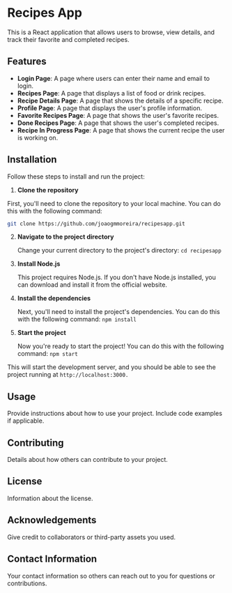 # Recipes App

This is a React application that allows users to browse, view details, and track their favorite and completed recipes.

## Features

- **Login Page**: A page where users can enter their name and email to login.
- **Recipes Page**: A page that displays a list of food or drink recipes.
- **Recipe Details Page**: A page that shows the details of a specific recipe.
- **Profile Page**: A page that displays the user's profile information.
- **Favorite Recipes Page**: A page that shows the user's favorite recipes.
- **Done Recipes Page**: A page that shows the user's completed recipes.
- **Recipe In Progress Page**: A page that shows the current recipe the user is working on.

## Installation

Follow these steps to install and run the project:

1. **Clone the repository**

First, you'll need to clone the repository to your local machine. You can do this with the following command:

```bash
git clone https://github.com/joaogmmoreira/recipesapp.git
```

2. **Navigate to the project directory**

   Change your current directory to the project's directory:
   `cd recipesapp`

3. **Install Node.js**

   This project requires Node.js. If you don't have Node.js installed, you can download and install it from the official website.

4. **Install the dependencies**

   Next, you'll need to install the project's dependencies. You can do this with the following command:
   `npm install`

5. **Start the project**

   Now you're ready to start the project! You can do this with the following command:
   `npm start`

This will start the development server, and you should be able to see the project running at `http://localhost:3000.`

## Usage

Provide instructions about how to use your project. Include code examples if applicable.

## Contributing

Details about how others can contribute to your project.

## License

Information about the license.

## Acknowledgements

Give credit to collaborators or third-party assets you used.

## Contact Information

Your contact information so others can reach out to you for questions or contributions.

```

```
